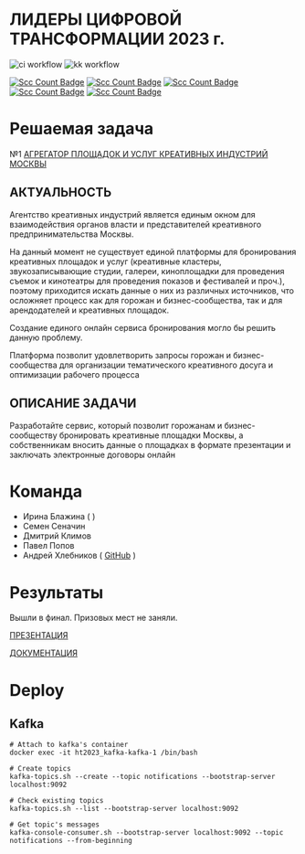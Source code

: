 # ЛИДЕРЫ ЦИФРОВОЙ ТРАНСФОРМАЦИИ 2023 г.

![ci workflow](https://github.com/BasePractice/leaders2023/actions/workflows/ci.yml/badge.svg?branch=main)
![kk workflow](https://github.com/BasePractice/leaders2023/actions/workflows/maven.yml/badge.svg?branch=main)

[![Scc Count Badge](https://sloc.xyz/github/BasePractice/htone-2023/?category=code)](https://github.com/BasePractice/htone-2023/)
[![Scc Count Badge](https://sloc.xyz/github/BasePractice/htone-2023/?category=blanks)](https://github.com/BasePractice/htone-2023/)
[![Scc Count Badge](https://sloc.xyz/github/BasePractice/htone-2023/?category=lines)](https://github.com/BasePractice/htone-2023/)
[![Scc Count Badge](https://sloc.xyz/github/BasePractice/htone-2023/?category=comments)](https://github.com/BasePractice/htone-2023/)
[![Scc Count Badge](https://sloc.xyz/github/BasePractice/htone-2023/?category=cocomo)](https://github.com/BasePractice/htone-2023/)

# Решаемая задача

№1 [АГРЕГАТОР ПЛОЩАДОК И УСЛУГ КРЕАТИВНЫХ ИНДУСТРИЙ МОСКВЫ](https://leaders2023.innoagency.ru/task_1)

## АКТУАЛЬНОСТЬ
Агентство креативных индустрий является единым окном для взаимодействия органов власти и представителей креативного предпринимательства Москвы.

На данный момент не существует единой платформы для бронирования креативных площадок и услуг (креативные кластеры, звукозаписывающие студии, галереи, киноплощадки для проведения съемок и кинотеатры для проведения показов и фестивалей и проч.), поэтому приходится искать данные о них из различных источников, что осложняет процесс как для горожан и бизнес-сообщества, так и для арендодателей и креативных площадок.

Создание единого онлайн сервиса бронирования могло бы решить данную проблему.

Платформа позволит удовлетворить запросы горожан и бизнес-сообщества для организации тематического креативного досуга и оптимизации рабочего процесса

## ОПИСАНИЕ ЗАДАЧИ
Разработайте сервис, который позволит горожанам и бизнес-сообществу бронировать креативные площадки Москвы, а собственникам вносить данные о площадках в формате презентации и заключать электронные договоры онлайн

# Команда

- Ирина Блажина (  )
- Семен Сеначин
- Дмитрий Климов
- Павел Попов
- Андрей Хлебников ( [GitHub](https://github.com/Pastor) ) 

# Результаты

Вышли в финал. Призовых мест не заняли.

[ПРЕЗЕНТАЦИЯ](docs/Презентация%20Sigma%20100623_v1_2.pptx)

[ДОКУМЕНТАЦИЯ](docs/Документация%2001.АКИ_Sigma%20v1.docx)

# Deploy

## Kafka

```
# Attach to kafka's container
docker exec -it ht2023_kafka-kafka-1 /bin/bash

# Create topics
kafka-topics.sh --create --topic notifications --bootstrap-server localhost:9092

# Check existing topics
kafka-topics.sh --list --bootstrap-server localhost:9092

# Get topic's messages
kafka-console-consumer.sh --bootstrap-server localhost:9092 --topic notifications --from-beginning

```

